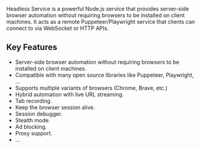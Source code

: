 Headless Service is a powerful Node.js service that provides server-side browser automation without requiring browsers to be installed on client machines.
It acts as a remote Puppeteer/Playwright service that clients can connect to via WebSocket or HTTP APIs.

## Key Features

- Server-side browser automation without requiring browsers to be installed on client machines.
- Compatible with many open source libraries like Puppeteer, Playwright, ...
- Supports multiple variants of browsers (Chrome, Brave, etc.)
- Hybrid automation with live URL streaming.
- Tab recording.
- Keep the browser session alive.
- Session debugger.
- Stealth mode.
- Ad blocking.
- Proxy support.
- ...
